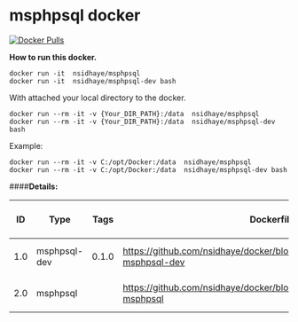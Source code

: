 msphpsql docker
=====================
[![Docker Pulls](https://img.shields.io/badge/docker%20pulls-20-blue.svg?maxAge=2592000)](https://hub.docker.com/r/nsidhaye/msphpsql-dev/)

**How to run this docker.**

	docker run -it  nsidhaye/msphpsql
    docker run -it  nsidhaye/msphpsql-dev bash

With attached your local directory to the docker.

	docker run --rm -it -v {Your_DIR_PATH}:/data  nsidhaye/msphpsql
    docker run --rm -it -v {Your_DIR_PATH}:/data  nsidhaye/msphpsql-dev bash

Example: 

	docker run --rm -it -v C:/opt/Docker:/data  nsidhaye/msphpsql
    docker run --rm -it -v C:/opt/Docker:/data  nsidhaye/msphpsql-dev bash

####**Details:**

ID | Type | Tags | Dockerfile | Docker Build Status
--- | --- | --- | --- | ---
1.0|msphpsql-dev|0.1.0| https://github.com/nsidhaye/docker/blob/master/msphpsql/Dockerfile-msphpsql-dev | [![Docker Build](https://img.shields.io/badge/Build-Passing-green.svg?maxAge=2592000)](https://hub.docker.com/r/nsidhaye/msphpsql-dev/)
2.0|msphpsql|| https://github.com/nsidhaye/docker/blob/master/msphpsql/Dockerfile-msphpsql | [![Docker Build](https://img.shields.io/badge/Build-Passing-green.svg?maxAge=2592000)](https://hub.docker.com/r/nsidhaye/msphpsql/)

